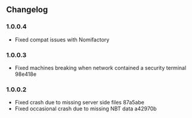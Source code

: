 ## Changelog

### 1.0.0.4
* Fixed compat issues with Nomifactory

### 1.0.0.3
* Fixed machines breaking when network contained a security terminal 98e418e

### 1.0.0.2
* Fixed crash due to missing server side files 87a5abe
* Fixed occasional crash due to missing NBT data a42970b
